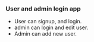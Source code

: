 ### User and admin login app

- User can signup, and login.
- admin can login and edit user.
- Admin can add new user.

